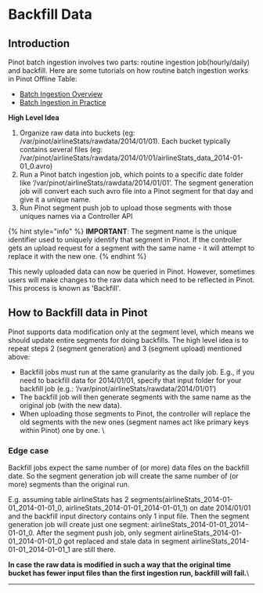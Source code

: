 # Backfill Data

## Introduction

Pinot batch ingestion involves two parts: routine ingestion job(hourly/daily) and backfill. Here are some tutorials on how routine batch ingestion works in Pinot Offline Table:

* [Batch Ingestion Overview](https://docs.pinot.apache.org/basics/data-import/batch-ingestion)
* [Batch Ingestion in Practice](https://docs.pinot.apache.org/users/tutorials/batch-data-ingestion-in-practice)

**High Level Idea**

1. Organize raw data into buckets (eg: /var/pinot/airlineStats/rawdata/2014/01/01). Each bucket typically contains several files (eg: /var/pinot/airlineStats/rawdata/2014/01/01/airlineStats\_data\_2014-01-01\_0.avro)
2. Run a Pinot batch ingestion job, which points to a specific date folder like ‘/var/pinot/airlineStats/rawdata/2014/01/01’. The segment generation job will convert each such avro file into a Pinot segment for that day and give it a unique name.
3. Run Pinot segment push job to upload those segments with those uniques names via a Controller API

{% hint style="info" %}
**IMPORTANT**: The segment name is the unique identifier used to uniquely identify that segment in Pinot. If the controller gets an upload request for a segment with the same name - it will attempt to replace it with the new one.
{% endhint %}

This newly uploaded data can now be queried in Pinot. However, sometimes users will make changes to the raw data which need to be reflected in Pinot. This process is known as 'Backfill'.

## **How to Backfill data in Pinot**

Pinot supports data modification only at the segment level, which means we should update entire segments for doing backfills. The high level idea is to repeat steps 2 (segment generation) and 3 (segment upload) mentioned above:

* Backfill jobs must run at the same granularity as the daily job. E.g., if you need to backfill data for 2014/01/01, specify that input folder for your backfill job (e.g.: ‘/var/pinot/airlineStats/rawdata/2014/01/01’)
* The backfill job will then generate segments with the same name as the original job (with the new data).&#x20;
* When uploading those segments to Pinot, the controller will replace the old segments with the new ones (segment names act like primary keys within Pinot) one by one. \


### **Edge case**

Backfill jobs expect the same number of (or more) data files on the backfill date. So the segment generation job will create the same number of (or more) segments than the original run.

E.g. assuming table airlineStats has 2 segments(airlineStats\_2014-01-01\_2014-01-01\_0, airlineStats\_2014-01-01\_2014-01-01\_1) on date 2014/01/01 and the backfill input directory contains only 1 input file. Then the segment generation job will create just one segment: airlineStats\_2014-01-01\_2014-01-01\_0. After the segment push job, only segment airlineStats\_2014-01-01\_2014-01-01\_0 got replaced and stale data in segment airlineStats\_2014-01-01\_2014-01-01\_1 are still there.

**In case the raw data is modified in such a way that the original time bucket has fewer input files than the first ingestion run, backfill will fail.**\
****





